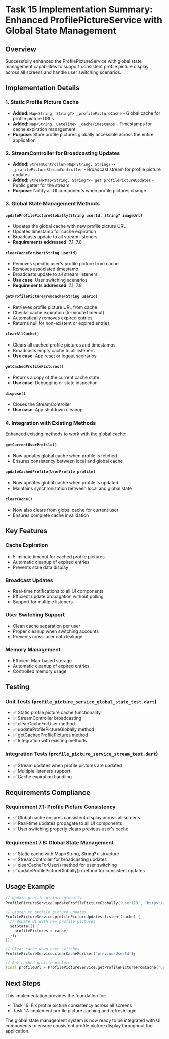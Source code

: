 # Task 15 Implementation Summary: Enhanced ProfilePictureService with Global State Management

## Overview
Successfully enhanced the ProfilePictureService with global state management capabilities to support consistent profile picture display across all screens and handle user switching scenarios.

## Implementation Details

### 1. Static Profile Picture Cache
- **Added**: `Map<String, String?> _profilePictureCache` - Global cache for profile picture URLs
- **Added**: `Map<String, DateTime> _cacheTimestamps` - Timestamps for cache expiration management
- **Purpose**: Store profile pictures globally accessible across the entire application

### 2. StreamController for Broadcasting Updates
- **Added**: `StreamController<Map<String, String?>> _profilePictureStreamController` - Broadcast stream for profile picture updates
- **Added**: `Stream<Map<String, String?>> get profilePictureUpdates` - Public getter for the stream
- **Purpose**: Notify all UI components when profile pictures change

### 3. Global State Management Methods

#### `updateProfilePictureGlobally(String userId, String? imageUrl)`
- Updates the global cache with new profile picture URL
- Updates timestamp for cache expiration
- Broadcasts update to all stream listeners
- **Requirements addressed**: 7.1, 7.8

#### `clearCacheForUser(String userId)`
- Removes specific user's profile picture from cache
- Removes associated timestamp
- Broadcasts update to all stream listeners
- **Use case**: User switching scenarios
- **Requirements addressed**: 7.1, 7.8

#### `getProfilePictureFromCache(String userId)`
- Retrieves profile picture URL from cache
- Checks cache expiration (5-minute timeout)
- Automatically removes expired entries
- Returns null for non-existent or expired entries

#### `clearAllCache()`
- Clears all cached profile pictures and timestamps
- Broadcasts empty cache to all listeners
- **Use case**: App reset or logout scenarios

#### `getCachedProfilePictures()`
- Returns a copy of the current cache state
- **Use case**: Debugging or state inspection

#### `dispose()`
- Closes the StreamController
- **Use case**: App shutdown cleanup

### 4. Integration with Existing Methods
Enhanced existing methods to work with the global cache:

#### `getCurrentUserProfile()`
- Now updates global cache when profile is fetched
- Ensures consistency between local and global cache

#### `updateCachedProfile(UserProfile profile)`
- Now updates global cache when profile is updated
- Maintains synchronization between local and global state

#### `clearCache()`
- Now also clears from global cache for current user
- Ensures complete cache invalidation

## Key Features

### Cache Expiration
- 5-minute timeout for cached profile pictures
- Automatic cleanup of expired entries
- Prevents stale data display

### Broadcast Updates
- Real-time notifications to all UI components
- Efficient update propagation without polling
- Support for multiple listeners

### User Switching Support
- Clean cache separation per user
- Proper cleanup when switching accounts
- Prevents cross-user data leakage

### Memory Management
- Efficient Map-based storage
- Automatic cleanup of expired entries
- Controlled memory usage

## Testing

### Unit Tests (`profile_picture_service_global_state_test.dart`)
- ✅ Static profile picture cache functionality
- ✅ StreamController broadcasting
- ✅ clearCacheForUser method
- ✅ updateProfilePictureGlobally method
- ✅ getCachedProfilePictures method
- ✅ Integration with existing methods

### Integration Tests (`profile_picture_service_stream_test.dart`)
- ✅ Stream updates when profile pictures are updated
- ✅ Multiple listeners support
- ✅ Cache expiration handling

## Requirements Compliance

### Requirement 7.1: Profile Picture Consistency
- ✅ Global cache ensures consistent display across all screens
- ✅ Real-time updates propagate to all UI components
- ✅ User switching properly clears previous user's cache

### Requirement 7.8: Global State Management
- ✅ Static cache with Map<String, String?> structure
- ✅ StreamController for broadcasting updates
- ✅ clearCacheForUser() method for user switching
- ✅ updateProfilePictureGlobally() method for consistent updates

## Usage Example

```dart
// Update profile picture globally
ProfilePictureService.updateProfilePictureGlobally('user123', 'https://example.com/profile.jpg');

// Listen to profile picture updates
ProfilePictureService.profilePictureUpdates.listen((cache) {
  // Update UI with new profile pictures
  setState(() {
    profilePictures = cache;
  });
});

// Clear cache when user switches
ProfilePictureService.clearCacheForUser('previousUserId');

// Get cached profile picture
final profileUrl = ProfilePictureService.getProfilePictureFromCache('user123');
```

## Next Steps
This implementation provides the foundation for:
- Task 16: Fix profile picture consistency across all screens
- Task 17: Implement profile picture caching and refresh logic

The global state management system is now ready to be integrated with UI components to ensure consistent profile picture display throughout the application.